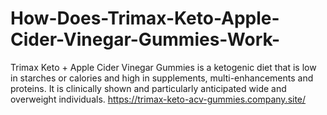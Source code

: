 # How-Does-Trimax-Keto-Apple-Cider-Vinegar-Gummies-Work-
Trimax Keto + Apple Cider Vinegar Gummies is a ketogenic diet that is low in starches or calories and high in supplements, multi-enhancements and proteins. It is clinically shown and particularly anticipated wide and overweight individuals. https://trimax-keto-acv-gummies.company.site/
